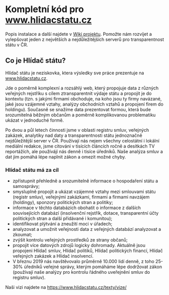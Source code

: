 # Kompletní kód pro www.hlidacstatu.cz

Popis instalace a další najdete v [Wiki projektu](https://github.com/HlidacStatu/HlidacStatu/wiki).
Pomožte nám rozvíjet a vylepšovat jeden z největších a nejdůležitějších serverů pro transparentnost státu v ČR.

## Co je Hlídač státu?

Hlídač státu je neziskovka, ktera výsledky sve práce prezentuje na www.hlidacstatu.cz. 

Jde o poměrně komplexní a rozsáhlý web, který propojuje data z různých veřejných rejstříku s cílem ztransparentnit výdaje státu a propojit je do kontextu
(tzn. s jakými firmami obchoduje, na koho jsou ty firmy navázané, jaké jsou vzájemné vztahy, analýzy obchodních vztahů a propojení firem do holdingu).
Současně se snažíme data prezentovat formou, která bude srozumitelná běžným občanům a poměrně komplikovanou problematiku ukázat v jednoduché formě.

Po dvou a půl letech činnosti jsme v oblasti registru smluv, veřejných zakázek, analytiky nad daty a transparentnosti státu jednoznačně nejdůležitější server v ČR.
Používají nás nejem všechny celostátní i lokální mediální redakce, jsme citováni v tisících článcích ročně a desítkách TV reportážích, ale používájí nás denně i tisíce úředníků. 
Naše analýza smluv a dat jim pomáhá lépe naplnit zákon a omezit možné chyby.


### Hlídač státu má za cíl

- zpřístupnit přehledně a srozumitelně informace o hospodaření státu a samosprávy;
- smysluplně propojit a ukázat vzájemné vztahy mezi smlouvami státu (registr smluv), veřejnými zakázkami, firmami a firmami navzájem (holdingy), sponzory politických stran a politiky;
- informace v těchto databázích obohatit o informace z dalších souvisejících databází (insolvenční rejstřík, dotace, transparentní účty politických stran a další přidávané i komunitou);
- identifikovat plýtvání a zneužití moci v úřadech;
- analyzovat a umožnit veřejnosti data z veřejných databází analyzovat a zkoumat;
- zvýšit kontrolu veřejných prostředků ze strany občanů;
- propojit více datových zdrojů logicky dohromady. Aktuálně jsou propojeni Hlídač smluv, Hlídač politiků, Hlídač politických financí, Hlídač veřejných zakázek a Hlídač insolvencí.
- V březnu 2019 nás navštěvovalo průměrně 10.000 lidí denně, z toho 25-30% úředníků veřejné správy, kterým pomáháme lépe dodržovat zákon (používají naše analýzy pro kontrolu řádného uveřejnění smluv do registru smluv).

Naši vizi najdete na https://www.hlidacstatu.cz/texty/vize/
